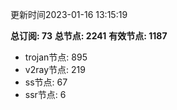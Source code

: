 更新时间2023-01-16 13:15:19

**总订阅: 73**
**总节点: 2241**
**有效节点: 1187**
- trojan节点: 895
- v2ray节点: 219
- ss节点: 67
- ssr节点: 6
